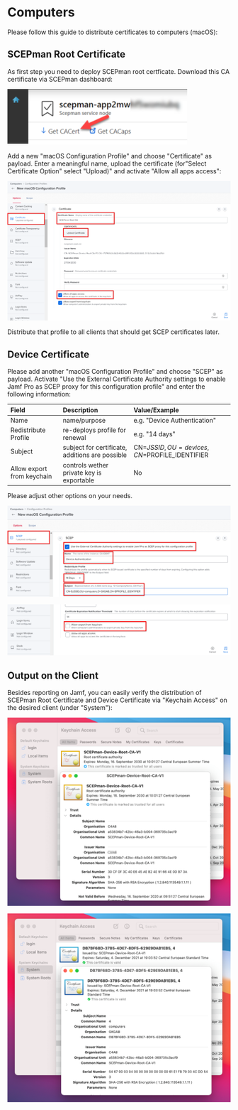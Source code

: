 # Computers

Please follow this guide to distribute certificates to computers \(macOS\):

## SCEPman Root Certificate

As first step you need to deploy SCEPman root certficate. Download this CA certificate via SCEPman dashboard:

![](../../.gitbook/assets/image%20%2822%29.png)

Add a new "macOS Configuration Profile" and choose "Certificate" as payload. Enter a meaningful name, upload the certificate \(for"Select Certificate Option" select "Upload\)" and activate "Allow all apps access":

![](../../.gitbook/assets/image%20%2829%29.png)

Distribute that profile to all clients that should get SCEP certificates later.

## Device Certificate

Please add another "macOS Configuration Profile" and choose "SCEP" as payload. Activate "Use the External Certificate Authority settings to enable Jamf Pro as SCEP proxy for this configuration profile" and enter the following information:

| Field | Description | Value/Example |
| :--- | :--- | :--- |
| Name | name/purpose | e.g. "Device Authentication" |
| Redistribute Profile | re-deploys profile for renewal | e.g. "14 days" |
| Subject | subject for certificate, additions are possible | CN=$JSSID,OU=devices,CN=$PROFILE\_IDENTIFIER |
| Allow export from keychain | controls wether private key is exportable | No |

Please adjust other options on your needs.

![](../../.gitbook/assets/image%20%2821%29.png)

![](../../.gitbook/assets/image%20%2824%29.png)

## Output on the Client

Besides reporting on Jamf, you can easily verify the distribution of SCEPman Root Certificate and Device Certificate via "Keychain Access" on the desired client \(under "System"\):

![SCEPman Root Certificate](../../.gitbook/assets/image%20%2831%29.png)

![Device Certificate](../../.gitbook/assets/image%20%2832%29.png)

